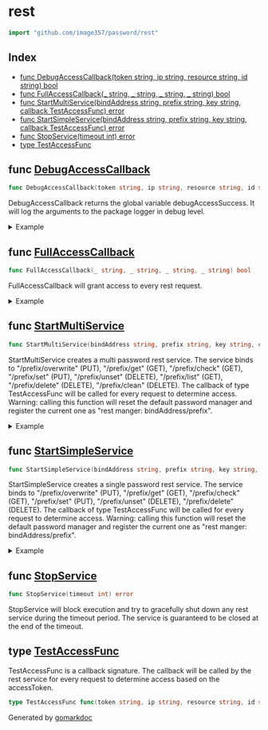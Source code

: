 <!-- Code generated by gomarkdoc. DO NOT EDIT -->

# rest

```go
import "github.com/image357/password/rest"
```

## Index

- [func DebugAccessCallback\(token string, ip string, resource string, id string\) bool](<#DebugAccessCallback>)
- [func FullAccessCallback\(\_ string, \_ string, \_ string, \_ string\) bool](<#FullAccessCallback>)
- [func StartMultiService\(bindAddress string, prefix string, key string, callback TestAccessFunc\) error](<#StartMultiService>)
- [func StartSimpleService\(bindAddress string, prefix string, key string, callback TestAccessFunc\) error](<#StartSimpleService>)
- [func StopService\(timeout int\) error](<#StopService>)
- [type TestAccessFunc](<#TestAccessFunc>)


<a name="DebugAccessCallback"></a>
## func [DebugAccessCallback](<https://github.com/image357/password/blob/main/rest/access.go#L11>)

```go
func DebugAccessCallback(token string, ip string, resource string, id string) bool
```

DebugAccessCallback returns the global variable debugAccessSuccess. It will log the arguments to the package logger in debug level.

<details><summary>Example</summary>
<p>



```go
err := StartSimpleService(":8080", "/", "123", DebugAccessCallback)
if err != nil {
	// handle error
}
```

</p>
</details>

<a name="FullAccessCallback"></a>
## func [FullAccessCallback](<https://github.com/image357/password/blob/main/rest/access.go#L17>)

```go
func FullAccessCallback(_ string, _ string, _ string, _ string) bool
```

FullAccessCallback will grant access to every rest request.

<details><summary>Example</summary>
<p>



```go
err := StartSimpleService(":8080", "/", "123", FullAccessCallback)
if err != nil {
	// handle error
}
```

</p>
</details>

<a name="StartMultiService"></a>
## func [StartMultiService](<https://github.com/image357/password/blob/main/rest/multi.go#L64>)

```go
func StartMultiService(bindAddress string, prefix string, key string, callback TestAccessFunc) error
```

StartMultiService creates a multi password rest service. The service binds to "/prefix/overwrite" \(PUT\), "/prefix/get" \(GET\), "/prefix/check" \(GET\), "/prefix/set" \(PUT\), "/prefix/unset" \(DELETE\), "/prefix/list" \(GET\), "/prefix/delete" \(DELETE\), "/prefix/clean" \(DELETE\). The callback of type TestAccessFunc will be called for every request to determine access. Warning: calling this function will reset the default password manager and register the current one as "rest manger: bindAddress/prefix".

<details><summary>Example</summary>
<p>



```go
// Start rest service on localhost:8080 without any access control.
err := StartMultiService(":8080", "/prefix", "123", func(string, string, string, string) bool { return true })
if err != nil {
	// handle error
}
```

</p>
</details>

<a name="StartSimpleService"></a>
## func [StartSimpleService](<https://github.com/image357/password/blob/main/rest/simple.go#L104>)

```go
func StartSimpleService(bindAddress string, prefix string, key string, callback TestAccessFunc) error
```

StartSimpleService creates a single password rest service. The service binds to "/prefix/overwrite" \(PUT\), "/prefix/get" \(GET\), "/prefix/check" \(GET\), "/prefix/set" \(PUT\), "/prefix/unset" \(DELETE\), "/prefix/delete" \(DELETE\). The callback of type TestAccessFunc will be called for every request to determine access. Warning: calling this function will reset the default password manager and register the current one as "rest manger: bindAddress/prefix".

<details><summary>Example</summary>
<p>



```go
// Start rest service on localhost:8080 without any access control.
err := StartSimpleService(":8080", "/prefix", "123", func(string, string, string, string) bool { return true })
if err != nil {
	// handle error
}
```

</p>
</details>

<a name="StopService"></a>
## func [StopService](<https://github.com/image357/password/blob/main/rest/simple.go#L142>)

```go
func StopService(timeout int) error
```

StopService will block execution and try to gracefully shut down any rest service during the timeout period. The service is guaranteed to be closed at the end of the timeout.

<a name="TestAccessFunc"></a>
## type [TestAccessFunc](<https://github.com/image357/password/blob/main/rest/simple.go#L33>)

TestAccessFunc is a callback signature. The callback will be called by the rest service for every request to determine access based on the accessToken.

```go
type TestAccessFunc func(token string, ip string, resource string, id string) bool
```

Generated by [gomarkdoc](<https://github.com/princjef/gomarkdoc>)
